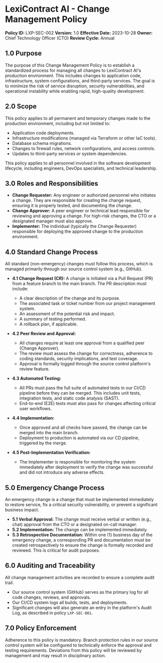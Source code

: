 # LexiContract AI - Change Management Policy

**Policy ID:** LXP-SEC-002
**Version:** 1.0
**Effective Date:** 2023-10-28
**Owner:** Chief Technology Officer (CTO)
**Review Cycle:** Annual

## 1.0 Purpose

The purpose of this Change Management Policy is to establish a standardized process for managing all changes to LexiContract AI's production environment. This includes changes to application code, infrastructure, system configurations, and third-party services. The goal is to minimize the risk of service disruption, security vulnerabilities, and operational instability while enabling rapid, high-quality development.

## 2.0 Scope

This policy applies to all permanent and temporary changes made to the production environment, including but not limited to:
*   Application code deployments.
*   Infrastructure modifications (managed via Terraform or other IaC tools).
*   Database schema migrations.
*   Changes to firewall rules, network configurations, and access controls.
*   Updates to third-party services or system dependencies.

This policy applies to all personnel involved in the software development lifecycle, including engineers, DevOps specialists, and technical leadership.

## 3.0 Roles and Responsibilities

*   **Change Requester:** Any engineer or authorized personnel who initiates a change. They are responsible for creating the change request, ensuring it is properly tested, and documenting the change.
*   **Change Approver:** A peer engineer or technical lead responsible for reviewing and approving a change. For high-risk changes, the CTO or a designated manager must also approve.
*   **Implementer:** The individual (typically the Change Requester) responsible for deploying the approved change to the production environment.

## 4.0 Standard Change Process

All standard (non-emergency) changes must follow this process, which is managed primarily through our source control system (e.g., GitHub).

*   **4.1 Change Request (CR):** A change is initiated via a Pull Request (PR) from a feature branch to the main branch. The PR description must include:
    *   A clear description of the change and its purpose.
    *   The associated task or ticket number from our project management system.
    *   An assessment of the potential risk and impact.
    *   A summary of testing performed.
    *   A rollback plan, if applicable.

*   **4.2 Peer Review and Approval:**
    *   All changes require at least one approval from a qualified peer (Change Approver).
    *   The review must assess the change for correctness, adherence to coding standards, security implications, and test coverage.
    *   Approval is formally logged through the source control platform's review feature.

*   **4.3 Automated Testing:**
    *   All PRs must pass the full suite of automated tests in our CI/CD pipeline before they can be merged. This includes unit tests, integration tests, and static code analysis (SAST).
    *   End-to-end (E2E) tests must also pass for changes affecting critical user workflows.

*   **4.4 Implementation:**
    *   Once approved and all checks have passed, the change can be merged into the main branch.
    *   Deployment to production is automated via our CD pipeline, triggered by the merge.

*   **4.5 Post-Implementation Verification:**
    *   The Implementer is responsible for monitoring the system immediately after deployment to verify the change was successful and did not introduce any adverse effects.

## 5.0 Emergency Change Process

An emergency change is a change that must be implemented immediately to restore service, fix a critical security vulnerability, or prevent a significant business impact.

*   **5.1 Verbal Approval:** The change must receive verbal or written (e.g., chat) approval from the CTO or a designated on-call manager.
*   **5.2 Implementation:** The change can be implemented immediately.
*   **5.3 Retrospective Documentation:** Within one (1) business day of the emergency change, a corresponding PR and documentation must be created retrospectively to ensure the change is formally recorded and reviewed. This is critical for audit purposes.

## 6.0 Auditing and Traceability

All change management activities are recorded to ensure a complete audit trail.
*   Our source control system (GitHub) serves as the primary log for all code changes, reviews, and approvals.
*   Our CI/CD system logs all builds, tests, and deployments.
*   Significant changes will also generate an entry in the platform's Audit Log, as described in policy `LXP-SEC-001`.

## 7.0 Policy Enforcement

Adherence to this policy is mandatory. Branch protection rules in our source control system will be configured to technically enforce the approval and testing requirements. Deviations from this policy will be reviewed by management and may result in disciplinary action.